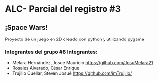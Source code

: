 # ALC- Parcial del registro #3
## ¡Space Wars!

Proyecto de un juego en 2D creado con python y utilizando pygame

### Integrantes del grupo #8 Integrantes: 
- Melara Hernández, Josue Mauricio https://github.com/JosuMelara21
- Rosales Alvarado, César Enrique 
- Trujillo Cuellar, Steven Josué https://github.com/imTrujillo/
